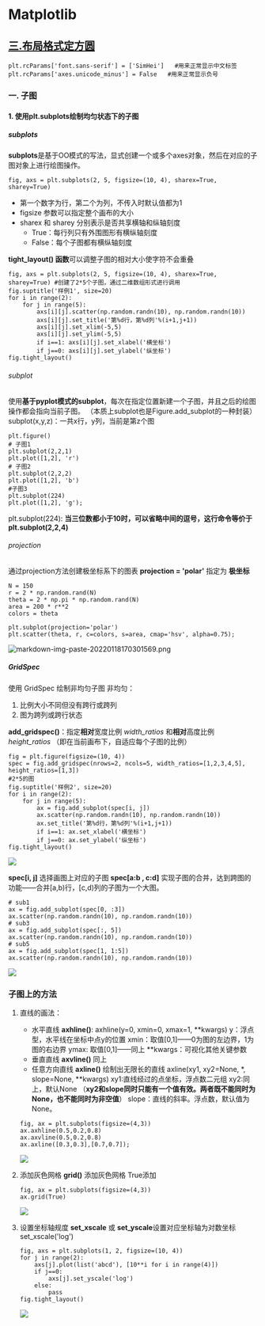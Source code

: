 # Matplotlib
## [三.布局格式定方圆][3]
```
plt.rcParams['font.sans-serif'] = ['SimHei']   #用来正常显示中文标签
plt.rcParams['axes.unicode_minus'] = False   #用来正常显示负号
```
### 一. 子图
#### 1. 使用plt.subplots绘制均匀状态下的子图

##### subplots
**subplots**是基于OO模式的写法，显式创建一个或多个axes对象，然后在对应的子图对象上进行绘图操作。

`fig, axs = plt.subplots(2, 5, figsize=(10, 4), sharex=True, sharey=True)`
- 第一个数字为行，第二个为列，不传入时默认值都为1
- figsize 参数可以指定整个画布的大小
- sharex 和 sharey 分别表示是否共享横轴和纵轴刻度
    - True：每行列只有外围图形有横纵轴刻度
    - False：每个子图都有横纵轴刻度

**tight_layout() 函数**可以调整子图的相对大小使字符不会重叠
```
fig, axs = plt.subplots(2, 5, figsize=(10, 4), sharex=True, sharey=True) #创建了2*5个子图，通过二维数组形式进行调用
fig.suptitle('样例1', size=20)
for i in range(2):
    for j in range(5):
        axs[i][j].scatter(np.random.randn(10), np.random.randn(10))
        axs[i][j].set_title('第%d行，第%d列'%(i+1,j+1))
        axs[i][j].set_xlim(-5,5)
        axs[i][j].set_ylim(-5,5)
        if i==1: axs[i][j].set_xlabel('横坐标')
        if j==0: axs[i][j].set_ylabel('纵坐标')
fig.tight_layout()
```

###### subplot
使用**基于pyplot模式的subplot**，每次在指定位置新建一个子图，并且之后的绘图操作都会指向当前子图。
（本质上subplot也是Figure.add_subplot的一种封装）
subplot(x,y,z)：一共x行，y列，当前是第z个图
```
plt.figure()
# 子图1
plt.subplot(2,2,1)
plt.plot([1,2], 'r')
# 子图2
plt.subplot(2,2,2)
plt.plot([1,2], 'b')
#子图3
plt.subplot(224)
plt.plot([1,2], 'g');
```
plt.subplot(224): **当三位数都小于10时，可以省略中间的逗号，这行命令等价于plt.subplot(2,2,4)**

###### projection
通过projection方法创建极坐标系下的图表
 **projection = 'polar'** 指定为 **极坐标**
```
N = 150
r = 2 * np.random.rand(N)
theta = 2 * np.pi * np.random.rand(N)
area = 200 * r**2
colors = theta

plt.subplot(projection='polar')
plt.scatter(theta, r, c=colors, s=area, cmap='hsv', alpha=0.75);
```
![markdown-img-paste-20220118170301569.png](https://s2.loli.net/2022/01/18/hcl2UAPtOCGzjyY.png)

##### GridSpec
使用 GridSpec 绘制非均匀子图
非均匀：
1. 比例大小不同但没有跨行或跨列
2. 图为跨列或跨行状态

**add_gridspec()**：指定**相对**宽度比例 *width_ratios* 和**相对**高度比例 *height_ratios*
（即在当前画布下，自适应每个子图的比例）
```
fig = plt.figure(figsize=(10, 4))
spec = fig.add_gridspec(nrows=2, ncols=5, width_ratios=[1,2,3,4,5], height_ratios=[1,3])
#2*5的图
fig.suptitle('样例2', size=20)
for i in range(2):
    for j in range(5):
        ax = fig.add_subplot(spec[i, j])
        ax.scatter(np.random.randn(10), np.random.randn(10))
        ax.set_title('第%d行，第%d列'%(i+1,j+1))
        if i==1: ax.set_xlabel('横坐标')
        if j==0: ax.set_ylabel('纵坐标')
fig.tight_layout()
```
![](https://s2.loli.net/2022/01/18/YlTN5XuGhs6A2SH.png)

**spec[i, j]** 选择画图上对应的子图
**spec[a:b , c:d]** 实现子图的合并，达到跨图的功能——合并[a,b)行，[c,d)列的子图为一个大图。
```
# sub1
ax = fig.add_subplot(spec[0, :3])
ax.scatter(np.random.randn(10), np.random.randn(10))
# sub3
ax = fig.add_subplot(spec[:, 5])
ax.scatter(np.random.randn(10), np.random.randn(10))
# sub5
ax = fig.add_subplot(spec[1, 1:5])
ax.scatter(np.random.randn(10), np.random.randn(10))
```
![](https://s2.loli.net/2022/01/18/uIrFypanGW7vQAZ.png)



### 子图上的方法
1. 直线的画法：
    - 水平直线 **axhline()**:
          axhline(y=0, xmin=0, xmax=1, **kwargs)
          y：浮点型，水平线在坐标中点y的位置
          xmin：取值[0,1]——0为图的左边界，1为图的右边界
          ymax: 取值[0,1]——同上
          **kwargs：可视化其他关键参数
    - 垂直直线 **axvline()**
          同上
    - 任意方向直线 **axline()**
          绘制出无限长的直线
          axline(xy1, xy2=None, *, slope=None, **kwargs)
          xy1:直线经过的点坐标，浮点数二元组
          xy2:同上，默认None
            （**xy2和slope同时只能有一个值有效。两者既不能同时为None，也不能同时为非空值**）
          slope：直线的斜率。浮点数，默认值为None。
    ```
    fig, ax = plt.subplots(figsize=(4,3))
    ax.axhline(0.5,0.2,0.8)
    ax.axvline(0.5,0.2,0.8)
    ax.axline([0.3,0.3],[0.7,0.7]);
    ```
    ![](https://s2.loli.net/2022/01/18/3c4uR7QYZL1n2Fz.png)

2. 添加灰色网格
    **grid()** 添加灰色网格 True添加
    ```
    fig, ax = plt.subplots(figsize=(4,3))
    ax.grid(True)
    ```
    ![](https://s2.loli.net/2022/01/18/hiuatpCn17k3TzJ.png)
3. 设置坐标轴规度
    **set_xscale** 或 **set_yscale**设置对应坐标轴为对数坐标
    set_xscale('log')
    ```
    fig, axs = plt.subplots(1, 2, figsize=(10, 4))
    for j in range(2):
        axs[j].plot(list('abcd'), [10**i for i in range(4)])
        if j==0:
            axs[j].set_yscale('log')
        else:
            pass
    fig.tight_layout()
    ```
    ![](https://s2.loli.net/2022/01/18/xB64LqTY37abRsd.png)

[3]:https://datawhalechina.github.io/fantastic-matplotlib/%E7%AC%AC%E4%B8%89%E5%9B%9E%EF%BC%9A%E5%B8%83%E5%B1%80%E6%A0%BC%E5%BC%8F%E5%AE%9A%E6%96%B9%E5%9C%86/index.html "布局格式定方圆"
